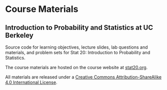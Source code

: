 # Course Materials
## Introduction to Probability and Statistics at UC Berkeley

Source code for learning objectives, lecture slides, lab questions and materials, and problem sets for Stat 20: Introduction to Probability and Statistics.

The course materials are hosted on the course website at [stat20.org](stat20.org).

All materials are released under a [Creative Commons Attribution-ShareAlike 4.0 International License](http://creativecommons.org/licenses/by-sa/4.0/).

<center>
<i class="fab fa-creative-commons fa-2x"></i><i class="fab fa-creative-commons-by fa-2x"></i><i class="fab fa-creative-commons-sa fa-2x"></i>
</center>

